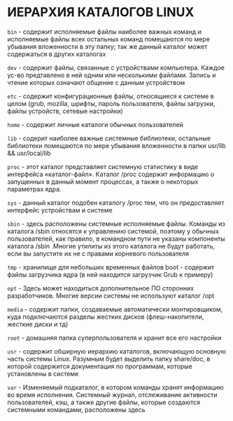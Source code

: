 # ИЕРАРХИЯ КАТАЛОГОВ LINUX

`bin` - содержит исполняемые файлы наиболее важных команд и исполняемые
файлы всех остальных команд помещаются по мере убывания вложенности в
эту папку; так же данный каталог может содержаться в других каталогах

`dev` - содержит файлы, связанные с устройствами компьютера. Каждое
ус-во предтавлено в ней одним или несколькими файлами. Запись и чтение
которых означают общение с данным устройством

`еtc` - содержит конфигурационные файлы, относящиеся к системе в целом
(grub, mozilla, шрифты, пароль пользователя, файлы загрузки, файлы
устройств, сетевые настройки)

`home` - cодержит личные каталоги обычных пользователей

`lib` - cодерит наиболее важные системные библиотеки, остальные
библиотеки помещаются по мере убывания вложенности в папки usr/lib &&
usr/local/lib

`proc` - этот каталог представляет системную статистику в виде
интерфейса «каталог-файл». Каталог /proc содержит информацию о
запущенных в данный момент процессах, а также о некоторых параметрах
ядра.

`sys` - данный каталог подобен каталогу /proc тем, что он предоставляет
интер­фейс устройствам и системе

`sbin` - здесь расположены системные исполняемые файлы. Команды из
ката­лога /sbin относятся к управлению системой, поэтому у обычных
пользовате­лей, как правило, в командном пути не указаны компоненты
каталога /sbin .Многие утилиты из этого каталога не будут работать,
если вы запустите их не с правами корневого пользователя

`tmp` - хранилище для небольших временных файлов
boot - содержит файлы загрузчика ядра (в ней находится загрузчик Grub
к примеру)

`opt` - Здесь может находиться дополнительное ПО сторонних
разработчиков. Многие версии системы не используют каталог /opt

`media` - содержит папки, создаваемые автоматически монтировщиком, куда
подключаются разделы жестких дисков (флеш-накопители, жесткие диски и
тд)

`root` - домашняя папка суперпользователя и хранит все его настройки

`usr` - содержит обширную иерархию каталогов, включающую основную часть
системы Linux. Разумным будет выделить папку share/doc, в которой
содержится документация по программам, которые установлены в системе

`var` - Изменяемый подкаталог, в котором команды хранят информацию во
вре­мя исполнения. Системный журнал, отслеживание активности
пользователей, кэш, а также другие файлы, которые создаются системными
командами, распо­ложены здесь
